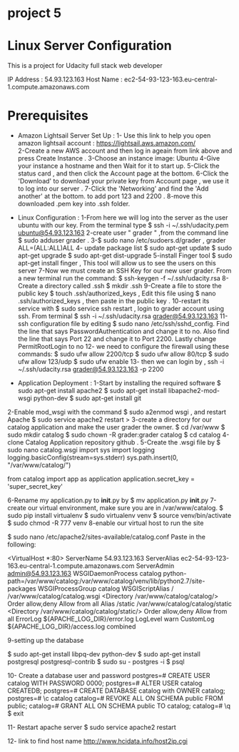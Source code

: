 project 5
=============

# Linux Server Configuration
This is a project for Udacity full stack web developer

IP Address : 54.93.123.163
Host Name  : ec2-54-93-123-163.eu-central-1.compute.amazonaws.com

# Prerequisites
- Amazon Lightsail Server Set Up :
1- Use this link to help you open amazon lightsail account : https://lightsail.aws.amazon.com/  
2-Create a new AWS account and then log in ageain from link above and press Create Instance .
3-Choose an instance image: Ubuntu
4-Give your instance a hostname and then Wait for it to start up.
5-Click the status card , and then click the Account page at the bottom.
6-Click the 'Download' to download your private key from Account page , we use it to log into our server . 
7-Click the 'Networking' and find the 'Add another' at the bottom. to add port 123 and 2200 .
8-move this downloaded .pem key into .ssh folder.

- Linux Configuration :
1-From here we will log into the server as the user ubuntu with our key. From the terminal type $ ssh -i ~/.ssh/udacity.pem ubuntu@54.93.123.163
2-create user " grader " ,from the command line $ sudo adduser grader .
3-$ sudo nano /etc/sudoers.d/grader , grader ALL=(ALL:ALL)ALL 
4- update package list 
$ sudo apt-get update
$ sudo apt-get upgrade
$ sudo apt-get dist-upgrade
5-install Finger tool $ sudo apt-get install finger , This tool will allow us to see the users on this server
7-Now we must create an SSH Key for our new user grader. From a new terminal run the command: $ ssh-keygen -f ~/.ssh/udacity.rsa
8-Create a directory called .ssh $ mkdir .ssh
9-Create a file to store the public key $ touch .ssh/authorized_keys , Edit this file using $ nano .ssh/authorized_keys , then paste in the public key .
10-restart its service with $ sudo service ssh restart ,  login to grader account using ssh. From terminal  $ ssh -i ~/.ssh/udacity.rsa grader@54.93.123.163
11-ssh configuration file by editing $ sudo nano /etc/ssh/sshd_config. Find the line that says PasswordAuthentication and change it to no.
 Also find the line that says Port 22 and change it to Port 2200. Lastly change PermitRootLogin to no
12- we need to configure the firewall using these commands:
$ sudo ufw allow 2200/tcp
$ sudo ufw allow 80/tcp
$ sudo ufw allow 123/udp
$ sudo ufw enable
13- then we can login by , ssh -i ~/.ssh/udacity.rsa grader@54.93.123.163 -p 2200


- Application Deployment :
1-Start by installing the required software
$ sudo apt-get install apache2
$ sudo apt-get install libapache2-mod-wsgi python-dev
$ sudo apt-get install git

2-Enable mod_wsgi with the command $ sudo a2enmod wsgi , and restart Apache $ sudo service apache2 restart >
3-create a directory for our catalog application and make the user grader the owner.
$ cd /var/www
$ sudo mkdir catalog
$ sudo chown -R grader:grader catalog
$ cd catalog
4-clone Catalog Application repository github .
5-Create the .wsgi file by $ sudo nano catalog.wsgi
  import sys
  import logging
  logging.basicConfig(stream=sys.stderr)
  sys.path.insert(0, "/var/www/catalog/")

  from catalog import app as application
  application.secret_key = 'super_secret_key'

6-Rename my application.py to __init__.py by $ mv application.py __init__.py
7-create our virtual environment, make sure you are in /var/www/catalog.
$ sudo pip install virtualenv
$ sudo virtualenv venv
$ source venv/bin/activate
$ sudo chmod -R 777 venv
8-enable our virtual host to run the site

$ sudo nano /etc/apache2/sites-available/catalog.conf
Paste in the following:

<VirtualHost *:80>
    ServerName 54.93.123.163
    ServerAlias ec2-54-93-123-163.eu-central-1.compute.amazonaws.com
    ServerAdmin admin@54.93.123.163
    WSGIDaemonProcess catalog python-path=/var/www/catalog:/var/www/catalog/venv/lib/python2.7/site-packages
    WSGIProcessGroup catalog
    WSGIScriptAlias / /var/www/catalog/catalog.wsgi
    <Directory /var/www/catalog/catalog/>
        Order allow,deny
        Allow from all
    </Directory>
    Alias /static /var/www/catalog/catalog/static
    <Directory /var/www/catalog/catalog/static/>
        Order allow,deny
        Allow from all
    </Directory>
    ErrorLog ${APACHE_LOG_DIR}/error.log
    LogLevel warn
    CustomLog ${APACHE_LOG_DIR}/access.log combined
</VirtualHost>

9-setting up the database

$ sudo apt-get install libpq-dev python-dev
$ sudo apt-get install postgresql postgresql-contrib
$ sudo su - postgres -i
$ psql

10- Create a database user and password
postgres=# CREATE USER catalog WITH PASSWORD 0000;
postgres=# ALTER USER catalog CREATEDB;
postgres=# CREATE DATABASE catalog with OWNER catalog;
postgres=# \c catalog
catalog=# REVOKE ALL ON SCHEMA public FROM public;
catalog=# GRANT ALL ON SCHEMA public TO catalog;
catalog=# \q
$ exit

11- Restart apache server $ sudo service apache2 restart

12- link to find host name  http://www.hcidata.info/host2ip.cgi





 



